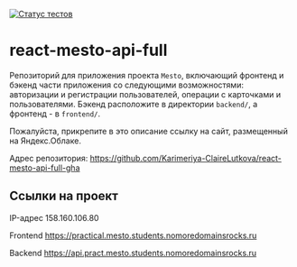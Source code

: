 [![Статус тестов](../../actions/workflows/tests.yml/badge.svg)](../../actions/workflows/tests.yml)

# react-mesto-api-full
Репозиторий для приложения проекта `Mesto`, включающий фронтенд и бэкенд части приложения со следующими возможностями: авторизации и регистрации пользователей, операции с карточками и пользователями. Бэкенд расположите в директории `backend/`, а фронтенд - в `frontend/`. 
  
Пожалуйста, прикрепите в это описание ссылку на сайт, размещенный на Яндекс.Облаке.

Адрес репозитория: https://github.com/Karimeriya-ClaireLutkova/react-mesto-api-full-gha

## Ссылки на проект

IP-адрес 158.160.106.80

Frontend https://practical.mesto.students.nomoredomainsrocks.ru

Backend https://api.pract.mesto.students.nomoredomainsrocks.ru
